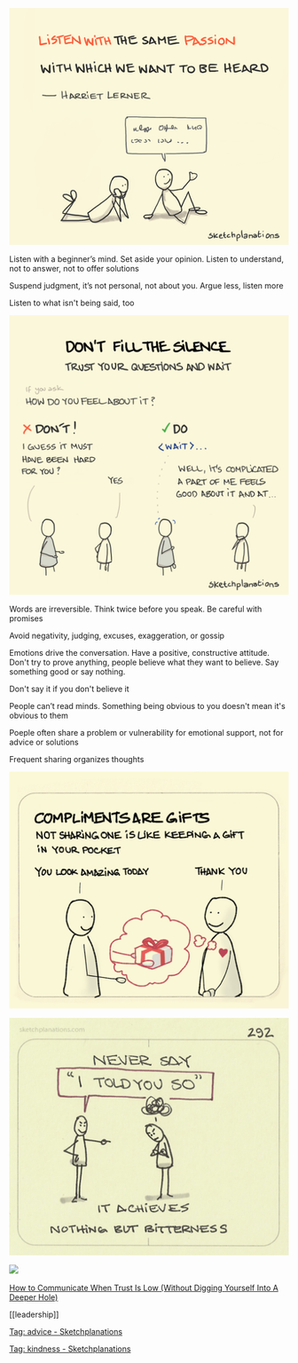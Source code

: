 ---
---

![](/assets/static/img/listen-with-passion.png)

Listen with a beginner’s mind. Set aside your opinion. Listen to understand, not to answer, not to offer solutions

Suspend judgment, it’s not personal, not about you. Argue less, listen more 

Listen to what isn't being said, too 

![](/assets/static/img/dont-fill-the-silence.png)

Words are irreversible. Think twice before you speak. Be careful with promises

Avoid negativity, judging, excuses, exaggeration, or gossip 

Emotions drive the conversation. Have a positive, constructive attitude. Don't try to prove anything, people believe what they want to believe. Say something good or say nothing.

Don't say it if you don't believe it

People can’t read minds. Something being obvious to you doesn't mean it's obvious to them 

Poeple often share a problem or vulnerability for emotional support, not for advice or solutions

Frequent sharing organizes thoughts

![](/assets/static/img/compliments-are-gifts.jpeg)

![](/assets/static/img/not-say-told-you.jpeg)



![](/assets/static/img/plain-pooh.jpg)

[How to Communicate When Trust Is Low (Without Digging Yourself Into A Deeper Hole) ](https://charity.wtf/2023/08/17/how-to-communicate-when-trust-is-low-without-digging-yourself-into-a-deeper-hole/)

[[leadership]]

[Tag: advice - Sketchplanations](https://sketchplanations.com/tags/advice)

[Tag: kindness - Sketchplanations](https://sketchplanations.com/tags/kindness)